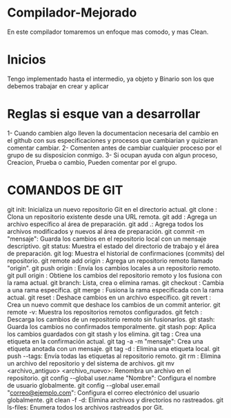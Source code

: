 # Compilador-Mejorado
En este compilador tomaremos un enfoque mas comodo, y mas Clean.

# Inicios
Tengo implementado hasta el intermedio, ya objeto y Binario son los que debemos trabajar en crear y aplicar

# Reglas si esque van a desarrollar
1- Cuando cambien algo lleven la documentacion necesaria del cambio en el github con sus especificaciones y procesos que cambiarian y quizieran comentar cambiar.
2- Comenten antes de cambiar cualquier proceso por el grupo de su disposicion conmigo.
3- Si ocupan ayuda con algun proceso, Creacion, Prueba o cambio, Pueden comentar por el grupo.

# COMANDOS DE GIT
git init: Inicializa un nuevo repositorio Git en el directorio actual. 
git clone <url>: Clona un repositorio existente desde una URL remota. 
git add <archivo>: Agrega un archivo específico al área de preparación. 
git add .: Agrega todos los archivos modificados y nuevos al área de preparación. 
git commit -m "mensaje": Guarda los cambios en el repositorio local con un mensaje descriptivo. 
git status: Muestra el estado del directorio de trabajo y el área de preparación. 
git log: Muestra el historial de confirmaciones (commits) del repositorio. 
git remote add origin <url>: Agrega un repositorio remoto llamado "origin". 
git push origin <rama>: Envía los cambios locales a un repositorio remoto. 
git pull origin <rama>: Obtiene los cambios del repositorio remoto y los fusiona con la rama actual. 
git branch: Lista, crea o elimina ramas. 
git checkout <rama>: Cambia a una rama específica. 
git merge <rama>: Fusiona la rama especificada con la rama actual. 
git reset <archivo>: Deshace cambios en un archivo específico. 
git revert <commit>: Crea un nuevo commit que deshace los cambios de un commit anterior. 
git remote -v: Muestra los repositorios remotos configurados. 
git fetch <origen>: Descarga los cambios de un repositorio remoto sin fusionarlos. 
git stash: Guarda los cambios no confirmados temporalmente. 
git stash pop: Aplica los cambios guardados con git stash y los elimina. 
git tag <nombre-etiqueta>: Crea una etiqueta en la confirmación actual. 
git tag -a <nombre-etiqueta> -m "mensaje": Crea una etiqueta anotada con un mensaje. 
git tag -d <nombre-etiqueta>: Elimina una etiqueta local. 
git push --tags: Envía todas las etiquetas al repositorio remoto. 
git rm <archivo>: Elimina un archivo del repositorio y del sistema de archivos. 
git mv <archivo_antiguo> <archivo_nuevo>: Renombra un archivo en el repositorio. 
git config --global user.name "Nombre": Configura el nombre de usuario globalmente. 
git config --global user.email "correo@ejemplo.com": Configura el correo electrónico del usuario globalmente. 
git clean -f -d: Elimina archivos y directorios no rastreados. 
git ls-files: Enumera todos los archivos rastreados por Git.